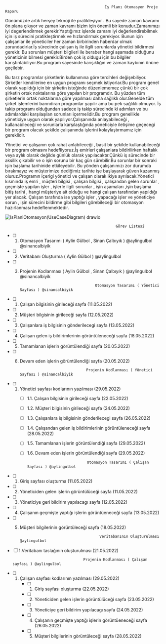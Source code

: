                                                  İş Planı Otomasyon Proje Raporu

Günümüzde artık herşey teknoji ile pratikleşiyor . Bu sayede zaman kavramı ön plana çıkıyor ve zaman kavramı bizim için önemli bir konudur.Zamanımızı iyi degerlendirmek gerekir.Yaptığımız işlerde zamanı iyi değerlendirebilmek için iş sürecini pratikleştirmek ve hızlandırmak gerekiyor. Bunun için çalışanlar ile yöneticiler her zaman birbirinden haberdar olmak zorundadırlar.İş sürecinde çalışan iş ile ilgili sorunlarda yönetici bildirmesi gerekir. Bu sorunları müşteri bilgileri ile beraber hangi aşamada olduğunu yöneticinin bilmesi gerekir.Birden çok iş oldugu için bu bilgiler karıştırılabiliyor.Bu program sayesinde karışıklığın ve zaman kaybının önüne geçilebir.

Bu tarz programlar şirketlerin kullanımına göre tercihleri değişebiliyor. Şirketler kendilerine en uygun programı seçmek istiyorlar.Bu program genel olarak yapıldığı için bir şirketin isteğinde düzenlememez çünkü bir çok şirketin ortak noktalarına göre yapılan bir programdır. Bu yüzden tüm şirketlerin ortak noktalarına göre yapılması daha sağlıklı olur.Genelde tüm şirket işlemlerini barındıran programlar yapılır ama bu pek sağlıklı olmuyor. İş takip programı olduğundan sadece iş takip sürecinde ki adımları ve bu adımlardaki karşılaşılan sorunları içermelidir.Bu program genellikle yöneticiye uygun olarak yapılıyor.Çalışanında anlayabileceği , kullanabileceği ve sorunlarla karşılaştığında yöneticiyle iletişime geçecegi bir program olacak şekilde çalışanında işlerini kolaylaştırmamız için gereklidir.

Yönetici ve çalışanın çok rahat anlabileceği , basit bir şekilde kullanabileceği bir program olmasını hedefliyoruz.İş emirleri çalışanlara bildirilirken haftalık veya aylık olarak değilde günlük olarak yapılacaktır.Çünkü iş sürecinde bir aksilik çıkabilir ve o işin sorunu bir kaç gün sürebilir.Bu sorunlar bir sonraki işin başlama tarihinide etkileyebilir. Bu yönden çalışanımızı zor durumda bırakmayız ve müşterimize dediğimiz tarihte işe başlayarak güven kazanmış oluruz.Programın içerigi yönetici ve çalışan olarak ikiye ayrılacak.Yönetici kısmında iş emri , müşteri bilgisi , çalışan bilgisi , çalışandan gelen sorunlar , geçmişte yapılan işler , işlerle ilgili sorunlar , işin aşamaları ,işin başlama bitiş tarihi , hangi müşteriye ait olduğu ve hangi çalışan tarafından yapıldığı yer alacak. Çalışan tarafında ise yaptığı işler , yapacağı işler ve yöneticiye sorun , işin sürecini bildirme gibi bilgileri görebileceği bir otomasyon hazırlanması hedeflenmektedir.


![IsPlaniOtomasyon(UseCaseDiagram) drawio](https://user-images.githubusercontent.com/101750952/158688799-5d360602-bfbc-41f8-bcc8-ce1993c689af.png)


                                                      Görev Listesi
                                  
- [ ] 1. Otomasyon Tasarımı   ( Aylin Gülbol , Sinan Çalbıyık )  @aylingulbol @sinancalbiyik
- [ ] 2. Veritabanı Oluşturma ( Aylin Gülbol ) @aylingulbol
- [ ] 3. Projenin Kodlanması  ( Aylin Gülbol , Sinan Çalbıyık )  @aylingulbol @sinancalbiyik
                                   
                                   
                                   
                                           Otomasyon Tasarımı ( Yönetici Sayfası ) @sinancalbiyik
                                           
 - [ ] 1. Çalışan bilgisinin girileceği sayfa (11.05.2022)
 - [ ] 2. Müşteri bilgisinin girileceği sayfa (12.05.2022)
 - [ ] 3. Çalışanlara iş bilgisinin gönderilecegi sayfa (13.05.2022)
 - [ ] 4. Çalışan gelen iş bildirimlerinin görüntüleneceği sayfa (18.05.2022)
 - [ ] 5. Tamamlanan işlerin görüntülendiği sayfa (20.05.2022)
 - [ ] 6. Devam eden işlerin görüntülendiği sayfa (20.05.2022)
 
 
                                        Projenin Kodlanması ( Yönetici Sayfası ) @sinancalbiyik
                                       
 - [ ] 1. Yönetici sayfası kodlarının yazılması (29.05.2022)
      - [ ] 1.1. Çalışan bilgisinin girileceği sayfa (22.05.2022)
      - [ ] 1.2. Müşteri bilgisinin girileceği sayfa (24.05.2022)
      - [ ] 1.3. Çalışanlara iş bilgisinin gönderilecegi sayfa (26.05.2022)
      - [ ] 1.4. Çalışandan gelen iş bildirimlerinin görüntüleneceği sayfa (28.05.2022)
      - [ ] 1.5. Tamamlanan işlerin görüntülendiği sayfa (29.05.2022)
      - [ ] 1.6. Devam eden işlerin görüntülendiği sayfa (29.05.2022) 
    
    
                                       Otomasyon Tasarımı ( Çalışan Sayfası ) @aylingulbol
                                           
- [ ] 1. Giriş sayfası oluşturma (11.05.2022)
- [ ] 2. Yöneticiden gelen işlerin görüntülüceği sayfa (11.05.2022)
- [ ] 3. Yöneticiye geri bildirim yapılacagı sayfa (12.05.2022)
- [ ] 4. Çalışanın geçmişte yaptığı işlerin görüntüeneceği sayfa (13.05.2022)
- [ ] 5. Müşteri bilgilerinin görüntüleceği sayfa (18.05.2022)
 
                                             Veritabanının Oluşturulması @aylingulbol
 
 - [ ] 1.Veritabanı taslağının oluşturulması (21.05.2022)
 
                                       Projenin Kodlanması ( Çalışan sayfası ) @aylingulbol
                                       
 - [ ] 1. Çalışan sayfası kodlarının yazılması (29.05.2022)
      - [ ] 1. Giriş sayfası oluşturma (22.05.2022)
      - [ ] 2. Yöneticiden gelen işlerin görüntülüceği sayfa (23.05.2022)
      - [ ] 3. Yöneticiye geri bildirim yapılacagı sayfa (24.05.2022)
      - [ ] 4. Çalışanın geçmişte yaptığı işlerin görüntüeneceği sayfa (26.05.2022)
      - [ ] 5. Müşteri bilgilerinin görüntüleceği sayfa (28.05.2022)
